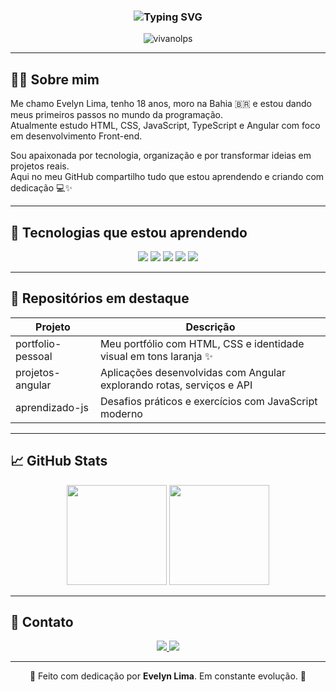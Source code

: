 <!-- HEADER COM TÍTULO ANIMADO -->
<h3 align="center">
  <img src="https://readme-typing-svg.demolab.com?font=Fira+Code&pause=900&center=true&vCenter=true&width=440&lines=Olá%2C+eu+sou+a+Evelyn+Lima!;Desenvolvedora+Front-end+em+formação+💻;Seja+bem-vindo(a)+ao+meu+GitHub!+🧡" alt="Typing SVG" />
</h3>

<!-- VISITAS -->
<p align="center">
  <img src="https://komarev.com/ghpvc/?username=vivanolps&style=flat&color=orange" alt="vivanolps" />
</p>

---

## 👩‍💻 Sobre mim

Me chamo Evelyn Lima, tenho 18 anos, moro na Bahia 🇧🇷 e estou dando meus primeiros passos no mundo da programação.  
Atualmente estudo HTML, CSS, JavaScript, TypeScript e Angular com foco em desenvolvimento Front-end.

Sou apaixonada por tecnologia, organização e por transformar ideias em projetos reais.  
Aqui no meu GitHub compartilho tudo que estou aprendendo e criando com dedicação 💻✨

---

## 🚀 Tecnologias que estou aprendendo

<p align="center">
  <img src="https://img.shields.io/badge/HTML5-E34F26?style=for-the-badge&logo=html5&logoColor=white" />
  <img src="https://img.shields.io/badge/CSS3-1572B6?style=for-the-badge&logo=css3&logoColor=white" />
  <img src="https://img.shields.io/badge/JavaScript-F7DF1E?style=for-the-badge&logo=javascript&logoColor=black" />
  <img src="https://img.shields.io/badge/TypeScript-3178C6?style=for-the-badge&logo=typescript&logoColor=white" />
  <img src="https://img.shields.io/badge/Angular-DD0031?style=for-the-badge&logo=angular&logoColor=white" />
</p>

---

## 📌 Repositórios em destaque

| Projeto              | Descrição                                                                 |
|----------------------|---------------------------------------------------------------------------|
| portfolio-pessoal  | Meu portfólio com HTML, CSS e identidade visual em tons laranja ✨         |
| projetos-angular   | Aplicações desenvolvidas com Angular explorando rotas, serviços e API     |
| aprendizado-js     | Desafios práticos e exercícios com JavaScript moderno                     |

---

## 📈 GitHub Stats

<div align="center">
  <img height="160em" src="https://github-readme-stats.vercel.app/api?username=vivanolps&show_icons=true&theme=orange&hide_border=false&count_private=true"/>
  <img height="160em" src="https://github-readme-stats.vercel.app/api/top-langs/?username=vivanolps&layout=compact&theme=orange&hide_border=false"/>
</div>

---

## 🔗 Contato

<p align="center">
  <a href="https://www.linkedin.com/in/evelyn-lima-de-carvalho-076468372" target="_blank">
    <img src="https://img.shields.io/badge/LinkedIn-Evelyn_Lima-orange?style=for-the-badge&logo=linkedin&logoColor=white" />
  </a>
  <a href="mailto:vinhahh.3000@gmail.com">
    <img src="https://img.shields.io/badge/Gmail-vinhahh.3000@gmail.com-orange?style=for-the-badge&logo=gmail&logoColor=white" />
  </a>
</p>

---

<p align="center">💬 Feito com dedicação por <strong>Evelyn Lima</strong>. Em constante evolução. 🌱</p>

